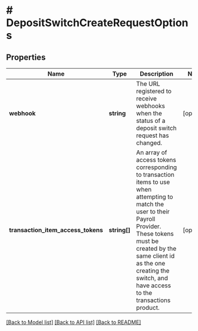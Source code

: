 # # DepositSwitchCreateRequestOptions

## Properties

Name | Type | Description | Notes
------------ | ------------- | ------------- | -------------
**webhook** | **string** | The URL registered to receive webhooks when the status of a deposit switch request has changed. | [optional]
**transaction_item_access_tokens** | **string[]** | An array of access tokens corresponding to transaction items to use when attempting to match the user to their Payroll Provider. These tokens must be created by the same client id as the one creating the switch, and have access to the transactions product. | [optional]

[[Back to Model list]](../../README.md#models) [[Back to API list]](../../README.md#endpoints) [[Back to README]](../../README.md)
